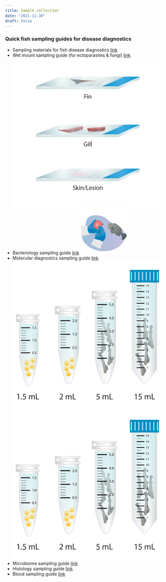```yaml
---
title: Sample collection
date: "2021-11-30"
draft: false
---
```


### Quick fish sampling guides for disease diagnostics

- Sampling materials for fish disease diagnostics [link](https://hdl.handle.net/20.500.12348/4836)
- Wet mount sampling guide (for ectoparasites & fungi) [link](https://hdl.handle.net/20.500.12348/4837)
![icon](/WetMount-12.png) 
- Bacteriology sampling guide [link](https://hdl.handle.net/20.500.12348/4840) 
![icon](/Icon_Manuscript-09.png) 
- Molecular diagnostics sampling guide [link](https://hdl.handle.net/20.500.12348/4841)
![icon](/Molecular-03.png) 
![icon](/Molecular-03_resize.png) 
- Microbiome sampling guide [link](https://hdl.handle.net/20.500.12348/4838)
- Histology sampling guide [link](https://hdl.handle.net/20.500.12348/4842)
- Blood sampling guide [link](https://hdl.handle.net/20.500.12348/4839)






